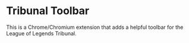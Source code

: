 Tribunal Toolbar
===========

This is a Chrome/Chromium extension that adds a helpful toolbar for the League of Legends Tribunal.

